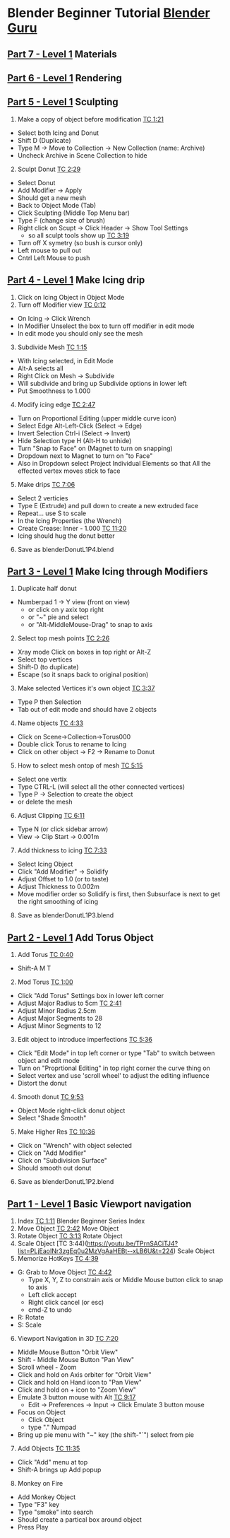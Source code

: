 # Blender Beginner Tutorial [Blender Guru](https://www.youtube.com/playlist?list=PLjEaoINr3zgEq0u2MzVgAaHEBt--xLB6U)

## [Part 7 - Level 1](https://www.youtube.com/watch?v=jmSgsaNSQ6s&list=PLjEaoINr3zgEq0u2MzVgAaHEBt--xLB6U&index=7) Materials


## [Part 6 - Level 1](https://www.youtube.com/watch?v=jmSgsaNSQ6s&list=PLjEaoINr3zgEq0u2MzVgAaHEBt--xLB6U&index=6) Rendering


## [Part 5 - Level 1](https://www.youtube.com/watch?v=jmSgsaNSQ6s&list=PLjEaoINr3zgEq0u2MzVgAaHEBt--xLB6U&index=5) Sculpting
1. Make a copy of object before modification [TC 1:21](https://youtu.be/6OTX3ZdYvEA?list=PLjEaoINr3zgEq0u2MzVgAaHEBt--xLB6U&t=81)
  - Select both Icing and Donut 
  - Shift D (Duplicate)
  - Type M -> Move to Collection -> New Collection (name: Archive)
  - Uncheck Archive in Scene Collection to hide
2. Sculpt Donut [TC 2:29](https://youtu.be/6OTX3ZdYvEA?list=PLjEaoINr3zgEq0u2MzVgAaHEBt--xLB6U&t=149)
  - Select Donut
  - Add Modifier -> Apply
  - Should get a new mesh
  - Back to Object Mode (Tab)
  - Click Sculpting (Middle Top Menu bar)
  - Type F (change size of brush)
  - Right click on Scupt -> Click Header -> Show Tool Settings
    - so all sculpt tools show up [TC 3:19](https://youtu.be/6OTX3ZdYvEA?list=PLjEaoINr3zgEq0u2MzVgAaHEBt--xLB6U&t=199)
  - Turn off X symetry (so bush is cursor only)
  - Left mouse to pull out
  - Cntrl Left Mouse to push

## [Part 4 - Level 1](https://www.youtube.com/watch?v=jmSgsaNSQ6s&list=PLjEaoINr3zgEq0u2MzVgAaHEBt--xLB6U&index=5) Make Icing drip
1. Click on Icing Object in Object Mode
2. Turn off Modifier view [TC 0:12](https://youtu.be/jmSgsaNSQ6s?list=PLjEaoINr3zgEq0u2MzVgAaHEBt--xLB6U&t=12)
  - On Icing -> Click Wrench
  - In Modifier Unselect the box to turn off modifier in edit mode
  - In edit mode you should only see the mesh
3. Subdivide Mesh [TC 1:15](https://youtu.be/jmSgsaNSQ6s?list=PLjEaoINr3zgEq0u2MzVgAaHEBt--xLB6U&t=75)
  - With Icing selected, in Edit Mode
  - Alt-A selects all
  - Right Click on Mesh -> Subdivide
  - Will subdivide and bring up Subdivide options in lower left
  - Put Smoothness to 1.000
4. Modify icing edge [TC 2:47](https://youtu.be/jmSgsaNSQ6s?list=PLjEaoINr3zgEq0u2MzVgAaHEBt--xLB6U&t=167)
  - Turn on Proportional Editing (upper middle curve icon)
  - Select Edge Alt-Left-Click (Select -> Edge)
  - Invert Selection Ctrl-i (Select -> Invert)
  - Hide Selection type H (Alt-H to unhide)
  - Turn "Snap to Face" on (Magnet to turn on snapping)
  - Dropdown next to Magnet to turn on "to Face"
  - Also in Dropdown select Project Individual Elements so that All the effected vertex moves stick to face
5. Make drips [TC 7:06](https://youtu.be/jmSgsaNSQ6s?list=PLjEaoINr3zgEq0u2MzVgAaHEBt--xLB6U&t=426)
  - Select 2 verticies
  - Type E (Extrude) and pull down to create a new extruded face
  - Repeat... use S to scale
  - In the Icing Properties (the Wrench)
  - Create Crease: Inner - 1.000 [TC 11:20](https://youtu.be/jmSgsaNSQ6s?list=PLjEaoINr3zgEq0u2MzVgAaHEBt--xLB6U&t=680)
  - Icing should hug the donut better
6. Save as blenderDonutL1P4.blend

## [Part 3 - Level 1](https://youtu.be/R2qjqqfkH6E?list=PLjEaoINr3zgEq0u2MzVgAaHEBt--xLB6U) Make Icing through Modifiers
1. Duplicate half donut
  - Numberpad 1 -> Y view (front on view)
    - or click on y axix top right
    - or "~" pie and select
    - or "Alt-MiddleMouse-Drag" to snap to axis
2. Select top mesh points [TC 2:26](https://youtu.be/R2qjqqfkH6E?list=PLjEaoINr3zgEq0u2MzVgAaHEBt--xLB6U&t=146)
  - Xray mode Click on boxes in top right or Alt-Z
  - Select top vertices
  - Shift-D (to duplicate)
  - Escape (so it snaps back to original position)
3. Make selected Vertices it's own object [TC 3:37](https://youtu.be/R2qjqqfkH6E?list=PLjEaoINr3zgEq0u2MzVgAaHEBt--xLB6U&t=217)
  - Type P then Selection
  - Tab out of edit mode and should have 2 objects
4. Name objects [TC 4:33](https://youtu.be/R2qjqqfkH6E?list=PLjEaoINr3zgEq0u2MzVgAaHEBt--xLB6U&t=273)
  - Click on Scene->Collection->Torus000 
  - Double click Torus to rename to Icing
  - Click on other object -> F2 -> Rename to Donut
5. How to select mesh ontop of mesh [TC 5:15](https://youtu.be/R2qjqqfkH6E?list=PLjEaoINr3zgEq0u2MzVgAaHEBt--xLB6U&t=315)
  - Select one vertix
  - Type CTRL-L (will select all the other connected vertices)
  - Type P -> Selection to create the object
  - or delete the mesh
6. Adjust Clipping [TC 6:11](https://youtu.be/R2qjqqfkH6E?list=PLjEaoINr3zgEq0u2MzVgAaHEBt--xLB6U&t=371)
  - Type N (or click sidebar arrow)
  - View -> Clip Start -> 0.001m
7. Add thickness to icing [TC 7:33](https://youtu.be/R2qjqqfkH6E?list=PLjEaoINr3zgEq0u2MzVgAaHEBt--xLB6U&t=453)
  - Select Icing Object
  - Click "Add Modifier" -> Solidify
  - Adjust Offset to 1.0 (or to taste)
  - Adjust Thickness to 0.002m
  - Move modifier order so Solidify is first, then Subsurface is next to get the right smoothing of icing
8. Save as blenderDonutL1P3.blend

## [Part 2 - Level 1](https://youtu.be/RaT-uG5wgUw?list=PLjEaoINr3zgEq0u2MzVgAaHEBt--xLB6U) Add Torus Object
1. Add Torus [TC 0:40](https://youtu.be/RaT-uG5wgUw?list=PLjEaoINr3zgEq0u2MzVgAaHEBt--xLB6U&t=40)
  - Shift-A M T
2. Mod Torus [TC 1:00](https://youtu.be/RaT-uG5wgUw?list=PLjEaoINr3zgEq0u2MzVgAaHEBt--xLB6U&t=60)
  - Click "Add Torus" Settings box in lower left corner
  - Adjust Major Radius to 5cm [TC 2:41](https://youtu.be/RaT-uG5wgUw?list=PLjEaoINr3zgEq0u2MzVgAaHEBt--xLB6U&t=161)
  - Adjust Minor Radius 2.5cm
  - Adjust Major Segments to 28
  - Adjust Minor Segments to 12
3. Edit object to introduce imperfections [TC 5:36](https://youtu.be/RaT-uG5wgUw?list=PLjEaoINr3zgEq0u2MzVgAaHEBt--xLB6U&t=336)
  - Click "Edit Mode" in top left corner or type "Tab" to switch between object and edit mode
  - Turn on "Proprtional Editing" in top right corner the curve thing on
  - Select vertex and use 'scroll wheel' to adjust the editing influence
  - Distort the donut
4. Smooth donut [TC 9:53](https://youtu.be/RaT-uG5wgUw?list=PLjEaoINr3zgEq0u2MzVgAaHEBt--xLB6U&t=593)
  - Object Mode right-click donut object
  - Select "Shade Smooth"
5. Make Higher Res [TC 10:36](https://youtu.be/RaT-uG5wgUw?list=PLjEaoINr3zgEq0u2MzVgAaHEBt--xLB6U&t=636)
  - Click on "Wrench" with object selected
  - Click on "Add Modifier"
  - Click on "Subdivision Surface"
  - Should smooth out donut
6. Save as blenderDonutL1P2.blend
  
## [Part 1 - Level 1](https://youtu.be/TPrnSACiTJ4?list=PLjEaoINr3zgEq0u2MzVgAaHEBt--xLB6U) Basic Viewport navigation
1. Index [TC 1:11](https://youtu.be/TPrnSACiTJ4?list=PLjEaoINr3zgEq0u2MzVgAaHEBt--xLB6U&t=71) Blender Beginner Series Index
2. Move Object [TC 2:42](https://youtu.be/TPrnSACiTJ4?list=PLjEaoINr3zgEq0u2MzVgAaHEBt--xLB6U&t=162) Move Object
3. Rotate Object [TC 3:13](https://youtu.be/TPrnSACiTJ4?list=PLjEaoINr3zgEq0u2MzVgAaHEBt--xLB6U&t=193) Rotate Object
4. Scale Object [TC 3:44)(https://youtu.be/TPrnSACiTJ4?list=PLjEaoINr3zgEq0u2MzVgAaHEBt--xLB6U&t=224) Scale Object
5. Memorize HotKeys [TC 4:39](https://youtu.be/TPrnSACiTJ4?list=PLjEaoINr3zgEq0u2MzVgAaHEBt--xLB6U&t=279)
  - G: Grab to Move Object [TC 4:42](https://youtu.be/TPrnSACiTJ4?list=PLjEaoINr3zgEq0u2MzVgAaHEBt--xLB6U&t=282)
    - Type X, Y, Z to constrain axis or Middle Mouse button click to snap to axis
    - Left click accept
    - Right click cancel (or esc)
    - cmd-Z to undo
  - R: Rotate
  - S: Scale
6. Viewport Navigation in 3D [TC 7:20](https://youtu.be/TPrnSACiTJ4?list=PLjEaoINr3zgEq0u2MzVgAaHEBt--xLB6U&t=440)
  - Middle Mouse Button "Orbit View"
  - Shift - Middle Mouse Button "Pan View"
  - Scroll wheel - Zoom
  - Click and hold on Axis orbiter for "Orbit View"
  - Click and hold on Hand icon to "Pan View"
  - Click and hold on + icon to "Zoom View"
  - Emulate 3 button mouse with Alt [TC 9:17](https://youtu.be/TPrnSACiTJ4?list=PLjEaoINr3zgEq0u2MzVgAaHEBt--xLB6U&t=557)
    - Edit -> Preferences -> Input -> Click Emulate 3 button mouse
  - Focus on Object
    - Click Object
    - type "." Numpad
  - Bring up pie menu with "~" key (the shift-"`") select from pie
7. Add Objects [TC 11:35](https://youtu.be/TPrnSACiTJ4?list=PLjEaoINr3zgEq0u2MzVgAaHEBt--xLB6U&t=695)
  - Click "Add" menu at top
  - Shift-A brings up Add popup
8. Monkey on Fire
  - Add Monkey Object
  - Type "F3" key
  - Type "smoke" into search
  - Should create a partical box around object
  - Press Play
   
